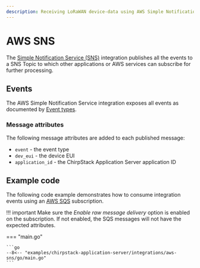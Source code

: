 ```yaml
---
description: Receiving LoRaWAN device-data using AWS Simple Notification Service (SNS).
---
```


# AWS SNS

The [Simple Notification Service (SNS)](https://aws.amazon.com/sns/) integration
publishes all the events to a SNS Topic to which other applications or AWS
services can subscribe for further processing.

## Events

The AWS Simple Notification Service integration exposes all events as
documented by [Event types](events.md).

### Message attributes

The following message attributes are added to each published message:

* `event` - the event type
* `dev_eui` - the device EUI
* `application_id` - the ChirpStack Application Server application ID

## Example code

The following code example demonstrates how to consume integration events using
an [AWS SQS](https://aws.amazon.com/sqs/) subscription.

!!! important
	Make sure the _Enable raw message delivery_ option is enabled on the subscription.
	If not enabled, the SQS messages will not have the expected attributes.

=== "main.go"

	```go
	--8<-- "examples/chirpstack-application-server/integrations/aws-sns/go/main.go"
	```

